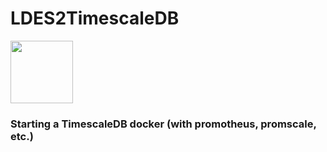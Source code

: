 
<p align="right">
  <h1> LDES2TimescaleDB </h1>
  <img src="https://user-images.githubusercontent.com/15192194/202147884-ad0317a5-00dd-47df-b103-970584f801e0.png?raw=true" height=100/>
</p>


### Starting a TimescaleDB docker (with promotheus, promscale, etc.)
